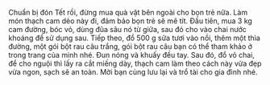Chuẩn bị đón Tết rồi, đừng mua quà vặt bên ngoài cho bọn trẻ nữa. Làm món thạch cam dẻo này đi, đảm bảo bọn trẻ sẽ mê tít. Đầu tiên, mua 3 kg cam đường, bóc vỏ, dùng đũa sâu nó từ giữa, sau đó cho vào chai nước khoáng để sử dụng sau. Tiếp theo, đổ 500 g sữa tươi vào nồi, thêm một thìa đường, một gói bột rau câu trắng, gói bột rau câu bạn có thể tham khảo ở trong trang của mình nhé. Đun nóng và khuấy đều tay. Sau đó, đổ vỏ chai, để cho nguội thì lấy ra cắt miếng dày, thạch cam làm theo cách này vừa đẹp vừa ngon, sạch sẽ an toàn. Mời bạn cùng lưu lại và trổ tài cho gia đình nhé.